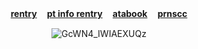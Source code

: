 <div align="center">

<b>[rentry](https://rentry.co/crushingwaves) ㅤ[pt info rentry](https://rentry.co/angelofdarkness) ㅤ[atabook](https://portal.atabook.org/) ㅤ[prnscc](https://pronouns.cc/@anchor)</b>


![GcWN4_IWIAEXUQz](https://github.com/user-attachments/assets/873a5026-cbad-4f25-9946-0dbdc7a50bd1)

